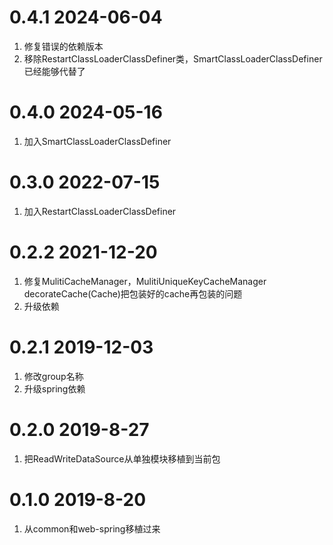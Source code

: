 # 0.4.1 2024-06-04
1. 修复错误的依赖版本
2. 移除RestartClassLoaderClassDefiner类，SmartClassLoaderClassDefiner已经能够代替了

# 0.4.0 2024-05-16

1. 加入SmartClassLoaderClassDefiner

# 0.3.0 2022-07-15

1. 加入RestartClassLoaderClassDefiner

# 0.2.2 2021-12-20

1. 修复MulitiCacheManager，MulitiUniqueKeyCacheManager decorateCache(Cache)把包装好的cache再包装的问题
2. 升级依赖
   

# 0.2.1 2019-12-03

1. 修改group名称
2. 升级spring依赖

# 0.2.0 2019-8-27

1. 把ReadWriteDataSource从单独模块移植到当前包


# 0.1.0 2019-8-20

1. 从common和web-spring移植过来